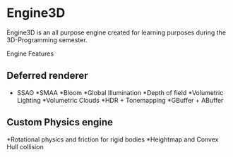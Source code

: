 # Engine3D
 
Engine3D is an all purpose engine created for learning purposes during the 3D-Programming semester. 

Engine Features

## Deferred renderer
 - SSAO
 *SMAA
 *Bloom
 *Global Illumination
 *Depth of field
 *Volumetric Lighting
 *Volumetric Clouds
 *HDR + Tonemapping
 *GBuffer + ABuffer
 
## Custom Physics engine
 *Rotational physics and friction for rigid bodies
 *Heightmap and Convex Hull collision

